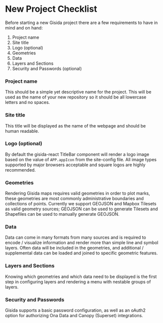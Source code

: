 # New Project Checklist

Before starting a new Gisida project there are a few requirements to have in mind and on hand:

1. Project name
2. Site title
3. Logo (optional)
4. Geometries
5. Data
6. Layers and Sections
7. Security and Passwords (optional)

### Project name

This should be a simple yet descriptive name for the project. This will be used as the name of your new repository so it should be all lowercase letters and no spaces.

### Site title

This title will be displayed as the name of the webpage and should be human readable.

### Logo (optional)

By default the gisida-react TitleBar component will render a logo image based on the value of `APP.appIcon` from the site-config file. All image types supported by major browsers acceptable and square logos are highly recommended.

### Geometries

Rendering Gisida maps requires valid geometries in order to plot marks, these geometries are most commonly administrative boundaries and collections of points. Currently we support GEOJSON and Mapbox Tilesets as valid geometry sources; GEOJSON can be used to generate Tilesets and Shapefiles can be used to manually generate GEOJSON.

### Data

Data can come in many formats from many sources and is required to encode / visualize information and render more than simple line and symbol layers. Often data will be included in the geometries, and additional / supplemental data can be loaded and joined to specific geometric features.

### Layers and Sections

Knowing which geometries and which data need to be displayed is the first step in configuring layers and rendering a menu with nestable groups of layers.

### Security and Passwords

Gisida supports a basic password configuration, as well as an oAuth2 option for authorizing Ona Data and Canopy (Superset) integrations.

